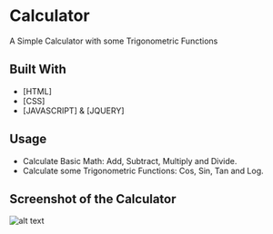 # Calculator
A Simple Calculator with some Trigonometric Functions


## Built With

* [HTML] 
* [CSS]
* [JAVASCRIPT] & [JQUERY]

## Usage

* Calculate Basic Math: Add, Subtract, Multiply and Divide. <br />
* Calculate some Trigonometric Functions: Cos, Sin, Tan and Log.

## Screenshot of the Calculator
![alt text](https://github.com/seanDeee/Calculator/blob/master/Calculator.png)
